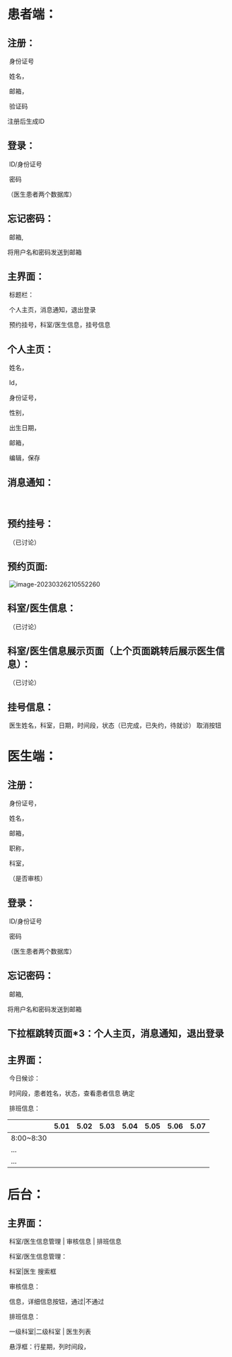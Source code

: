 # 患者端：

## 注册：

​	身份证号

​	姓名，

​	邮箱，

​	验证码

注册后生成ID

## 登录：

​	ID/身份证号

​	密码

（医生患者两个数据库）

## 忘记密码：

​	邮箱,

将用户名和密码发送到邮箱

## 主界面：

​	标题栏：	

​			个人主页，消息通知，退出登录

​	预约挂号，科室/医生信息，挂号信息

## 个人主页：

​	姓名，

​	Id，

​	身份证号，

​	性别，

​	出生日期，

​	邮箱，

​	编辑，保存

## 消息通知：

​	

## 预约挂号：

​	（已讨论）

## 预约页面:

​	![image-20230326210552260](D:\Typora\img\image-20230326210552260.png)

## 科室/医生信息：

​	（已讨论）

## 科室/医生信息展示页面（上个页面跳转后展示医生信息）：

​	（已讨论）

## 挂号信息：

​	医生姓名，科室，日期，时间段，状态（已完成，已失约，待就诊）  取消按钮

# 医生端：

## 注册：

​	身份证号，

​	姓名，

​	邮箱，

​	职称，

​	科室，

​	（是否审核）

## 登录：

​	ID/身份证号

​	密码

（医生患者两个数据库）

## 忘记密码：

​	邮箱,

将用户名和密码发送到邮箱

## 下拉框跳转页面*3：个人主页，消息通知，退出登录

## 主界面：

​	今日候诊：	 

​		时间段，患者姓名，状态，查看患者信息  确定

​	排班信息：

|           | 5.01 | 5.02 | 5.03 | 5.04 | 5.05 | 5.06 | 5.07 |
| --------- | ---- | ---- | ---- | ---- | ---- | ---- | ---- |
| 8:00~8:30 |      |      |      |      |      |      |      |
| ...       |      |      |      |      |      |      |      |
| ...       |      |      |      |      |      |      |      |

# 后台：

## 主界面：

​		科室/医生信息管理	|	审核信息	|	排班信息

​		科室/医生信息管理：

​				科室|医生	搜索框

​		审核信息：

​				信息，详细信息按钮，通过|不通过

​		排班信息：

​				一级科室|二级科室 | 医生列表

​				悬浮框：行星期，列时间段，

